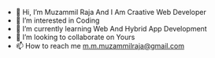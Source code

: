 - 👋 Hi, I’m Muzammil Raja And I Am Craative Web Developer
- 👀 I’m interested in Coding
- 🌱 I’m currently learning Web And Hybrid App Development
- 💞️ I’m looking to collaborate on Yours
- 📫 How to reach me m.m.muzammilraja@gmail.com

<!---
muzammil852/muzammil852 is a ✨ special ✨ repository because its `README.md` (this file) appears on your GitHub profile.
You can click the Preview link to take a look at your changes.
--->
